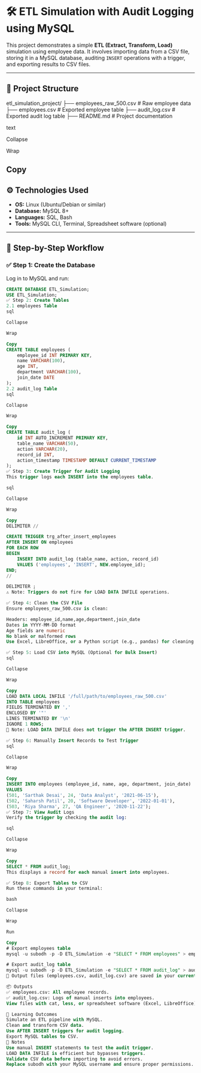 # 🛠️ ETL Simulation with Audit Logging using MySQL

This project demonstrates a simple **ETL (Extract, Transform, Load)** simulation using employee data. It involves importing data from a CSV file, storing it in a MySQL database, auditing `INSERT` operations with a trigger, and exporting results to CSV files.

---

## 📁 Project Structure
etl_simulation_project/
├── employees_raw_500.csv  # Raw employee data
├── employees.csv          # Exported employee table
├── audit_log.csv          # Exported audit log table
├── README.md              # Project documentation

text

Collapse

Wrap

Copy
---

## ⚙️ Technologies Used

- **OS:** Linux (Ubuntu/Debian or similar)
- **Database:** MySQL 8+
- **Languages:** SQL, Bash
- **Tools:** MySQL CLI, Terminal, Spreadsheet software (optional)

---

## 🧩 Step-by-Step Workflow

### ✅ Step 1: Create the Database

Log in to MySQL and run:

```sql
CREATE DATABASE ETL_Simulation;
USE ETL_Simulation;
✅ Step 2: Create Tables
2.1 employees Table
sql

Collapse

Wrap

Copy
CREATE TABLE employees (
    employee_id INT PRIMARY KEY,
    name VARCHAR(100),
    age INT,
    department VARCHAR(100),
    join_date DATE
);
2.2 audit_log Table
sql

Collapse

Wrap

Copy
CREATE TABLE audit_log (
    id INT AUTO_INCREMENT PRIMARY KEY,
    table_name VARCHAR(50),
    action VARCHAR(20),
    record_id INT,
    action_timestamp TIMESTAMP DEFAULT CURRENT_TIMESTAMP
);
✅ Step 3: Create Trigger for Audit Logging
This trigger logs each INSERT into the employees table.

sql

Collapse

Wrap

Copy
DELIMITER //

CREATE TRIGGER trg_after_insert_employees
AFTER INSERT ON employees
FOR EACH ROW
BEGIN
    INSERT INTO audit_log (table_name, action, record_id)
    VALUES ('employees', 'INSERT', NEW.employee_id);
END;
//

DELIMITER ;
⚠️ Note: Triggers do not fire for LOAD DATA INFILE operations.

✅ Step 4: Clean the CSV File
Ensure employees_raw_500.csv is clean:

Headers: employee_id,name,age,department,join_date
Dates in YYYY-MM-DD format
Age fields are numeric
No blank or malformed rows
Use Excel, LibreOffice, or a Python script (e.g., pandas) for cleaning.

✅ Step 5: Load CSV into MySQL (Optional for Bulk Insert)
sql

Collapse

Wrap

Copy
LOAD DATA LOCAL INFILE '/full/path/to/employees_raw_500.csv'
INTO TABLE employees
FIELDS TERMINATED BY ',' 
ENCLOSED BY '"'
LINES TERMINATED BY '\n'
IGNORE 1 ROWS;
🔔 Note: LOAD DATA INFILE does not trigger the AFTER INSERT trigger.

✅ Step 6: Manually Insert Records to Test Trigger
sql

Collapse

Wrap

Copy
INSERT INTO employees (employee_id, name, age, department, join_date)
VALUES 
(501, 'Sarthak Desai', 24, 'Data Analyst', '2021-06-15'),
(502, 'Saharsh Patil', 20, 'Software Developer', '2022-01-01'),
(503, 'Riya Sharma', 27, 'QA Engineer', '2020-11-22');
✅ Step 7: View Audit Logs
Verify the trigger by checking the audit log:

sql

Collapse

Wrap

Copy
SELECT * FROM audit_log;
This displays a record for each manual insert into employees.

✅ Step 8: Export Tables to CSV
Run these commands in your terminal:

bash

Collapse

Wrap

Run

Copy
# Export employees table
mysql -u subodh -p -D ETL_Simulation -e "SELECT * FROM employees" > employees.csv

# Export audit_log table
mysql -u subodh -p -D ETL_Simulation -e "SELECT * FROM audit_log" > audit_log.csv
📍 Output files (employees.csv, audit_log.csv) are saved in your current directory.

📦 Outputs
✅ employees.csv: All employee records.
✅ audit_log.csv: Logs of manual inserts into employees.
View files with cat, less, or spreadsheet software (Excel, LibreOffice).

🧠 Learning Outcomes
Simulate an ETL pipeline with MySQL.
Clean and transform CSV data.
Use AFTER INSERT triggers for audit logging.
Export MySQL tables to CSV.
📌 Notes
Use manual INSERT statements to test the audit trigger.
LOAD DATA INFILE is efficient but bypasses triggers.
Validate CSV data before importing to avoid errors.
Replace subodh with your MySQL username and ensure proper permissions.
